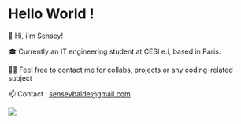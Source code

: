 # Hello World !
<div>
  <p>👋 Hi, i'm Sensey!</p>
  <p>🎓 Currently an IT engineering student at CESI e.i, based in Paris.</p>
  <p>👨‍💻 Feel free to contact me for collabs, projects or any coding-related subject</p>
  <p>📫 Contact : <a href="mailto:senseybalde@gmail.com"> senseybalde@gmail.com </a> </p>
</div>

<picture>
  <source
    srcset="https://github-readme-stats.vercel.app/api?username=sorooty&show_icons=true&theme=dark"
    media="(prefers-color-scheme: dark)"
  />
  <source
    srcset="https://github-readme-stats.vercel.app/api?username=sorooty&show_icons=true"
    media="(prefers-color-scheme: light), (prefers-color-scheme: no-preference)"
  />
  <img src="https://github-readme-stats.vercel.app/api?username=sorootya&show_icons=true" />
</picture>
